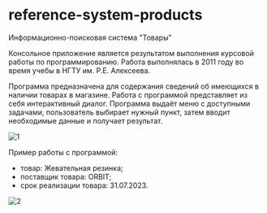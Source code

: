 # reference-system-products

Информационно-поисковая система "Товары"

Консольное приложение является результатом выполнения курсовой работы по программированию. Работа выполнялась в 2011 году во время учебы в НГТУ им. Р.Е. Алексеева.

Программа предназначена для содержания сведений об имеющихся в наличии  товарах в магазине. Работа с программой представляет из себя интерактивный диалог. Программа выдаёт меню с доступными задачами, пользователь выбирает нужный пункт, затем вводит необходимые данные и получает результат.


![1](https://github.com/ryaboman/reference-system-products/assets/50061619/3610a798-292f-4727-9a34-75b6d648a0ff)

Пример работы с программой: 
 - товар: Жевательная резинка;
 - поставщик товара: ORBIT;
 - срок реализации товара: 31.07.2023.
  
![2](https://github.com/ryaboman/reference-system-products/assets/50061619/e7401ecd-4849-448c-8f33-59b597e75430)
